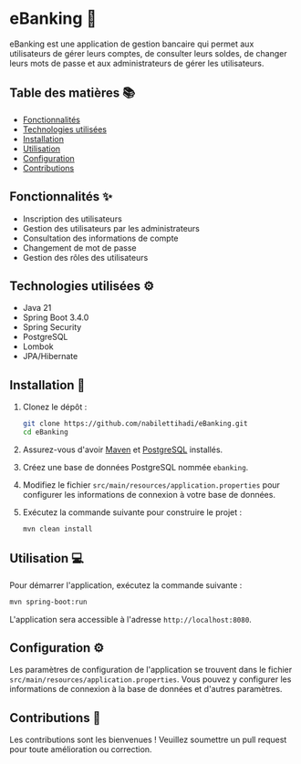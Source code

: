 # eBanking 🏦

eBanking est une application de gestion bancaire qui permet aux utilisateurs de gérer leurs comptes, de consulter leurs soldes, de changer leurs mots de passe et aux administrateurs de gérer les utilisateurs.

## Table des matières 📚

- [Fonctionnalités](#fonctionnalités)
- [Technologies utilisées](#technologies-utilisées)
- [Installation](#installation)
- [Utilisation](#utilisation)
- [Configuration](#configuration)
- [Contributions](#contributions)

## Fonctionnalités ✨

- Inscription des utilisateurs
- Gestion des utilisateurs par les administrateurs
- Consultation des informations de compte
- Changement de mot de passe
- Gestion des rôles des utilisateurs

## Technologies utilisées ⚙️

- Java 21
- Spring Boot 3.4.0
- Spring Security
- PostgreSQL
- Lombok
- JPA/Hibernate

## Installation 🚀

1. Clonez le dépôt :
   ```bash
   git clone https://github.com/nabilettihadi/eBanking.git
   cd eBanking
   ```

2. Assurez-vous d'avoir [Maven](https://maven.apache.org/install.html)
   et [PostgreSQL](https://www.postgresql.org/download/) installés.

3. Créez une base de données PostgreSQL nommée `ebanking`.

4. Modifiez le fichier `src/main/resources/application.properties` pour configurer les informations de connexion à votre
   base de données.

5. Exécutez la commande suivante pour construire le projet :
   ```bash
   mvn clean install
   ```

## Utilisation 💻

Pour démarrer l'application, exécutez la commande suivante :

```bash
mvn spring-boot:run
```

L'application sera accessible à l'adresse `http://localhost:8080`.

## Configuration ⚙️

Les paramètres de configuration de l'application se trouvent dans le fichier
`src/main/resources/application.properties`. Vous pouvez y configurer les informations de connexion à la base de données
et d'autres paramètres.

## Contributions 🤝

Les contributions sont les bienvenues ! Veuillez soumettre un pull request pour toute amélioration ou correction.